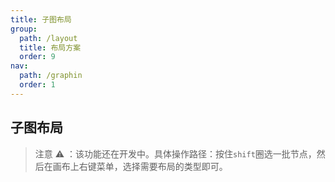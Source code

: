 ```yaml
---
title: 子图布局
group:
  path: /layout
  title: 布局方案
  order: 9
nav:
  path: /graphin
  order: 1
---
```


## 子图布局

> 注意 ⚠️ ：该功能还在开发中。具体操作路径：按住`shift`圈选一批节点，然后在画布上右键菜单，选择需要布局的类型即可。

<code src='./demos/index.tsx'>
